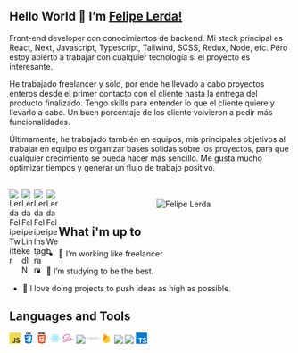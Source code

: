 ## Hello World 👋 I’m [Felipe Lerda!](https://lerdafelipe.com)
Front-end developer con conocimientos de backend. Mi stack principal es React, Next, Javascript, Typescript, Tailwind, SCSS, Redux, Node, etc. Përo estoy abierto a trabajar con cualquier tecnología si el proyecto es interesante.

He trabajado freelancer y solo, por ende he llevado a cabo proyectos enteros desde el primer contacto con el cliente hasta la entrega del producto finalizado. Tengo skills para entender lo que el cliente quiere y llevarlo a cabo. Un buen porcentaje de los cliente volvieron a pedir más funcionalidades.

Últimamente, he trabajado también en equipos, mis principales objetivos al trabajar en equipo es organizar bases solidas sobre los proyectos, para que cualquier crecimiento se pueda hacer más sencillo. Me gusta mucho optimizar tiempos y generar un flujo de trabajo positivo.

<br/>

<a href="https://twitter.com/lerdafelipe">
<img align="left" alt="Lerda Felipe Twitter" width="22px" src="https://icongr.am/fontawesome/twitter.svg?size=128&color=70c8ff" />
</a>
<a href="https://www.linkedin.com/in/lerdafelipe/">
<img align="left" alt="Lerda Felipe LinkedIN" width="22px" src="https://icongr.am/fontawesome/linkedin.svg?size=128&color=70c8ff" />
</a>
<a href="https://www.instagram.com/lerdafelipe/">
<img align="left" alt="Lerda Felipe Instagram" width="22px" src="https://icongr.am/fontawesome/instagram.svg?size=128&color=70c8ff" />
</a>
<a href="https://lerda-felipe.web.app/">
<img align="left" alt="Lerda Felipe Web" width="22px" src="https://icongr.am/fontawesome/globe.svg?size=128&color=70c8ff" />
</a>

<br />

<img align="right" alt="Felipe Lerda" src="https://lerda-felipe.web.app/img/profile-pic.png" width="240px" />

<br />

## What i'm up to

- 👀 I’m working like freelancer

- 🌱 I’m studying to be the best.

- 💞️ I love doing projects to push ideas as high as possible.

## Languages and Tools

<code><img height="20" src="https://raw.githubusercontent.com/github/explore/80688e429a7d4ef2fca1e82350fe8e3517d3494d/topics/javascript/javascript.png"></code>
<code><img height="20" src="https://raw.githubusercontent.com/github/explore/80688e429a7d4ef2fca1e82350fe8e3517d3494d/topics/css/css.png"></code>
<code><img height="20" src="https://raw.githubusercontent.com/github/explore/80688e429a7d4ef2fca1e82350fe8e3517d3494d/topics/html/html.png"></code>
<code><img height="20" src="https://raw.githubusercontent.com/github/explore/80688e429a7d4ef2fca1e82350fe8e3517d3494d/topics/react/react.png"></code>
<code><img height="20" src="https://raw.githubusercontent.com/github/explore/80688e429a7d4ef2fca1e82350fe8e3517d3494d/topics/sass/sass.png"></code>
<code><img height="20" src="https://w7.pngwing.com/pngs/450/470/png-transparent-node-js-angularjs-react-javascript-npm-node-js-angle-text-trademark.png"></code>
<code><img height="20" src="https://raw.githubusercontent.com/github/explore/80688e429a7d4ef2fca1e82350fe8e3517d3494d/topics/express/express.png"></code>
<code><img height="20" src="https://raw.githubusercontent.com/github/explore/80688e429a7d4ef2fca1e82350fe8e3517d3494d/topics/firebase/firebase.png"></code>
<code><img height="20" src="https://w7.pngwing.com/pngs/669/447/png-transparent-redux-react-javascript-freecodecamp-npm-others-miscellaneous-purple-violet.png"></code>
<code><img height="20" src="https://w7.pngwing.com/pngs/643/143/png-transparent-nextjs-hd-logo.png"></code>
<code><img height="20" src="https://raw.githubusercontent.com/github/explore/80688e429a7d4ef2fca1e82350fe8e3517d3494d/topics/typescript/typescript.png"></code>
